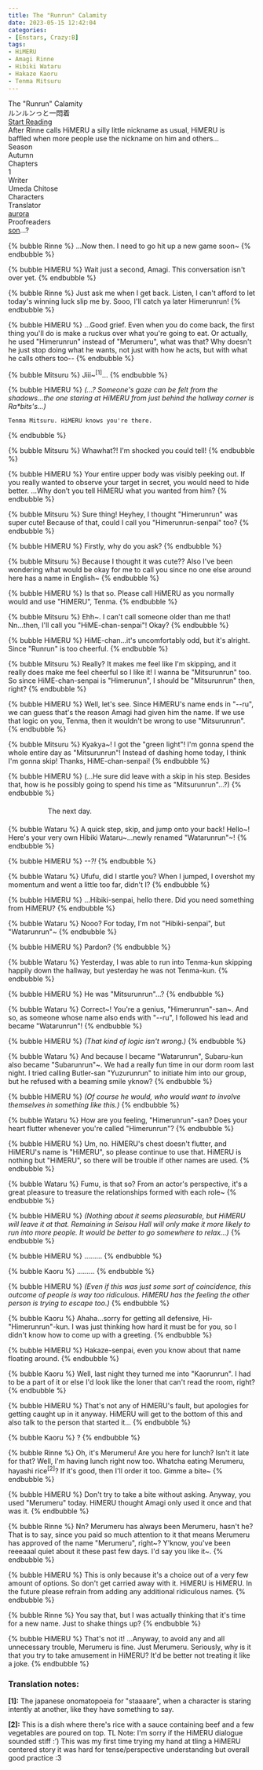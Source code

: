 ```yaml
---
title: The "Runrun" Calamity
date: 2023-05-15 12:42:04
categories:
- [Enstars, Crazy:B]
tags:
- HiMERU
- Amagi Rinne
- Hibiki Wataru
- Hakaze Kaoru
- Tenma Mitsuru
---
```


<div class="preview-wrapper reverse" style="--storyColor: #hex;--storyColor-rgb: r,g,b;--storyColor-h: hue;--storyColor-s: saturation%;--storyColor-l: lightness%;">
  <div class="grid-wrapper">
      <div class="preview-background" style="background-image: url('https://assets.enstars.link/assets/card_still_full1_3210_evolution.png')"></div>
      <div class="preview-box" style="background: calc(var(--card-background) + 2%)">
          <div class="title-area">
              <div class="title-area__title">The "Runrun" Calamity</div>
              <div class="title-area__subtitle">ルンルンっと一悶着</div>
              <div class="title-area__start"><a href="/2023/05/15/runrun-calamity">Start Reading</a></div>
          </div>
          <div class="info-area">
              <div class="synopsis" style="width: 90%;">
                After Rinne calls HiMERU a silly little nickname as usual, HiMERU is baffled when more people use the nickname on him and others...</span>
              </div>
              <div class="info">
                  <div class="info-item season">
                      <div class="label">
                          Season
                      </div>
                      <div class="value">
                        Autumn
                      </div>
                  </div>
                  <div class="info-item chapters">
                      <div class="label">
                          Chapters
                      </div>
                      <div class="value">
                          1
                      </div>
                  </div>
                  <div class="info-item writer">
                      <div class="label">
                          Writer
                      </div>
                      <div class="value">
                        Umeda Chitose
                      </div>
                  </div>
                  <div class="info-item characters">
                      <div class="label">
                          Characters
                      </div>
                      <div class="value">
                          <a href="/tags/HiMERU/" character="HiMERU" title="HiMERU"></a>
                          <a href="/tags/Amagi-Rinne/" character="Rinne" title="Rinne"></a>
                          <a href="/tags/Hakaze-Kaoru/" character="Kaoru" title="Kaoru"></a>
                          <a href="/tags/Hibiki-Wataru/" character="Wataru" title="Wataru"></a>
                          <a href="/tags/Tenma-Mitsuru/" character="Mitsuru" title="Mitsuru"></a>
                      </div>
                  </div>
                  <div class="info-item tl">
                      <div class="label">
                          Translator
                      </div>
                      <div class="value">
                          <a href="https://twitter.com/azurecrystalz">aurora</a>
                      </div>
                  </div>
                  <div class="info-item pr">
                      <div class="label">
                          Proofreaders
                      </div>
                      <div class="value">
                          <a href="https://twitter.com/HELLOGlRLS">son</a>...?
                      </div>
                  </div>
              </div>
          </div>
      </div>
  </div>
</div>

<!-- more -->

<div style="margin-top: 3%">
  <style>
    [character] {
      --dark-mode: hsl(var(--hue), 30%, 30%);
      display: flex;
    }
    [character]::before {
      position: absolute;
      margin-left: 75px;
    }
    [character] p {
      max-width: calc(100% - 75px);
      margin-left: 75px;
      color: inherit;
    }
    :root[theme='dark'] [character] p {
      background: var(--dark-mode);
    }
    :root[theme='light'] [character] p {
      background: var(--light-mode);
    }
    :root[theme='dark'] [character] p .thought {
      color: #9f9fff;
    }
    [character] p:first-child {
      margin-top: 20px;
      border-top-left-radius: 0px;
    }
    [character] p:first-child::before {
      position: absolute;
      left: 0;
    }
    [character]::after {
      display: none;
      left: 65px;
      top: 37px;
    }
    .msr-narration {
      display: flex;
      align-items: center;
      margin: 20px 0px;
      gap: 5px;
    }
    .msr-narration::before {
      content: "";
      display: inline-block;
      background: var(--article-text);
      height: 1px;
      width: 15%;
    }
    .msr-narration p {
      margin: 0;
    }
  </style>
  {% bubble Rinne %}
    ...Now then. I need to go hit up a new game soon~
  {% endbubble %}

  {% bubble HiMERU %}
    Wait just a second, Amagi. This conversation isn't over yet.
  {% endbubble %}

  {% bubble Rinne %}
    Just ask me when I get back. Listen, I can't afford to let today's winning luck slip me by. Sooo, I'll catch ya later Himerunrun!
  {% endbubble %}

  {% bubble HiMERU %}
    ...Good grief. Even when you do come back, the first thing you'll do is make a ruckus over what you're going to eat. Or actually, he used "Himerunrun" instead of "Merumeru", what was that? Why doesn't he just stop doing what he wants, not just with how he acts, but with what he calls others too--
  {% endbubble %}

  {% bubble Mitsuru %}
    Jiii~<sup>[1]</sup>...
  {% endbubble %}

  {% bubble HiMERU %}
    <th>*(...? Someone's gaze can be felt from the shadows...the one staring at HiMERU from just behind the hallway corner is Ra\*bits's...)*</th>

    Tenma Mitsuru. HiMERU knows you're there.
  {% endbubble %}

  {% bubble Mitsuru %}
    Whawhat?! I'm shocked you could tell!
  {% endbubble %}

  {% bubble HiMERU %}
    Your entire upper body was visibly peeking out. If you really wanted to observe your target in secret, you would need to hide better. ...Why don’t you tell HiMERU what you wanted from him?
  {% endbubble %}

  {% bubble Mitsuru %}
    Sure thing! Heyhey, I thought "Himerunrun" was super cute! Because of that, could I call you "Himerunrun-senpai" too?
  {% endbubble %}

  {% bubble HiMERU %}
    Firstly, why do you ask?
  {% endbubble %}

  {% bubble Mitsuru %}
    Because I thought it was cute?? Also I've been wondering what would be okay for me to call you since no one else around here has a name in English~
  {% endbubble %}

  {% bubble HiMERU %}
    Is that so. Please call HiMERU as you normally would and use "HiMERU", Tenma.
  {% endbubble %}

  {% bubble Mitsuru %}
    Ehh~. I can't call someone older than me that! Nn...then, I'll call you "HiME-chan-senpai"! Okay?
  {% endbubble %}

  {% bubble HiMERU %}
    HiME-chan...it's uncomfortably odd, but it's alright. Since "Runrun" is too cheerful.
  {% endbubble %}

  {% bubble Mitsuru %}
    Really? It makes me feel like I'm skipping, and it really does make me feel cheerful so I like it! I wanna be "Mitsurunrun" too. So since HiME-chan-senpai is "Himerunun", I should be "Mitsurunrun" then, right?
  {% endbubble %}

  {% bubble HiMERU %}
    Well, let's see. Since HiMERU's name ends in "--ru", we can guess that's the reason Amagi had given him the name. If we use that logic on you, Tenma, then it wouldn't be wrong to use "Mitsurunrun".
  {% endbubble %}

  {% bubble Mitsuru %}
    Kyakya~! I got the "green light"! I'm gonna spend the whole entire day as "Mitsurunrun"! Instead of dashing home today, I think I'm gonna skip! Thanks, HiME-chan-senpai!
  {% endbubble %}

  {% bubble HiMERU %}
    <th>(...He sure did leave with a skip in his step. Besides that, how is he possibly going to spend his time as "Mitsurunrun"...?)</th>
  {% endbubble %}

  <div class="msr-narration">
    <p>The next day.</p>
  </div>

  {% bubble Wataru %}
    A quick step, skip, and jump onto your back! Hello~! Here's your very own Hibiki Wataru~...newly renamed "Watarunrun"~!
  {% endbubble %}

  {% bubble HiMERU %}
    <th>*--?!*</th>
  {% endbubble %}

  {% bubble Wataru %}
    Ufufu, did I startle you? When I jumped, I overshot my momentum and went a little too far, didn't I?
  {% endbubble %}

  {% bubble HiMERU %}
    ...Hibiki-senpai, hello there. Did you need something from HiMERU?
  {% endbubble %}

  {% bubble Wataru %}
    Nooo? For today, I'm not "Hibiki-senpai", but "Watarunrun"~
  {% endbubble %}

  {% bubble HiMERU %}
    Pardon?
  {% endbubble %}

  {% bubble Wataru %}
    Yesterday, I was able to run into Tenma-kun skipping happily down the hallway, but yesterday he was not Tenma-kun.
  {% endbubble %}

  {% bubble HiMERU %}
    He was "Mitsurunrun"...?
  {% endbubble %}

  {% bubble Wataru %}
    Correct\~! You're a genius, "Himerunrun"-san\~. And so, as someone whose name also ends with "--ru", I followed his lead and became "Watarunrun"!
  {% endbubble %}

  {% bubble HiMERU %}
    <th>*(That kind of logic isn't wrong.)*</th>
  {% endbubble %}

  {% bubble Wataru %}
    And because I became "Watarunrun", Subaru-kun also became "Subarunrun"~. We had a really fun time in our dorm room last night. I tried calling Butler-san "Yuzurunrun" to initiate him into our group, but he refused with a beaming smile yknow?
  {% endbubble %}

  {% bubble HiMERU %}
    <th>*(Of course he would, who would want to involve themselves in something like this.)*</th>
  {% endbubble %}

  {% bubble Wataru %}
    How are you feeling, "Himerunrun"-san? Does your heart flutter whenever you're called "Himerunrun"?
  {% endbubble %}

  {% bubble HiMERU %}
    Um, no. HiMERU's chest doesn't flutter, and HiMERU's name is "HiMERU", so please continue to use that. HiMERU is nothing but "HiMERU", so there will be trouble if other names are used.
  {% endbubble %}

  {% bubble Wataru %}
    Fumu, is that so? From an actor's perspective, it's a great pleasure to treasure the relationships formed with each role~
  {% endbubble %}

  {% bubble HiMERU %}
    <th>*(Nothing about it seems pleasurable, but HiMERU will leave it at that. Remaining in Seisou Hall will only make it more likely to run into more people. It would be better to go somewhere to relax...)*</th>
  {% endbubble %}

  {% bubble HiMERU %}
    .........
  {% endbubble %}

  {% bubble Kaoru %}
    .........
  {% endbubble %}

  {% bubble HiMERU %}
    <th>*(Even if this was just some sort of coincidence, this outcome of people is way too ridiculous. HiMERU has the feeling the other person is trying to escape too.)*</th>
  {% endbubble %}

  {% bubble Kaoru %}
    Ahaha...sorry for getting all defensive, Hi-"Himerunrun"-kun. I was just thinking how hard it must be for you, so I didn't know how to come up with a greeting.
  {% endbubble %}

  {% bubble HiMERU %}
    Hakaze-senpai, even you know about that name floating around.
  {% endbubble %}

  {% bubble Kaoru %}
    Well, last night they turned me into "Kaorunrun". I had to be a part of it or else I'd look like the loner that can't read the room, right?
  {% endbubble %}

  {% bubble HiMERU %}
    That's not any of HiMERU's fault, but apologies for getting caught up in it anyway. HiMERU will get to the bottom of this and also talk to the person that started it...
  {% endbubble %}

  {% bubble Kaoru %}
    ?
  {% endbubble %}

  {% bubble Rinne %}
    Oh, it's Merumeru! Are you here for lunch? Isn't it late for that? Well, I'm having lunch right now too. Whatcha eating Merumeru, hayashi rice<sup>[2]</sup>? If it's good, then I'll order it too. Gimme a bite~
  {% endbubble %}

  {% bubble HiMERU %}
    Don't try to take a bite without asking. Anyway, you used "Merumeru" today. HiMERU thought Amagi only used it once and that was it.
  {% endbubble %}

  {% bubble Rinne %}
    Nn? Merumeru has always been Merumeru, hasn't he? That is to say, since you paid so much attention to it that means Merumeru has approved of the name "Merumeru", right\~? Y'know, you've been reeeaaal quiet about it these past few days. I'd say you like it\~.
  {% endbubble %}

  {% bubble HiMERU %}
    This is only because it's a choice out of a very few amount of options. So don't get carried away with it. HiMERU is HiMERU. In the future please refrain from adding any additional ridiculous names.
  {% endbubble %}

  {% bubble Rinne %}
    You say that, but I was actually thinking that it's time for a new name. Just to shake things up?
  {% endbubble %}

  {% bubble HiMERU %}
    That's not it! ...Anyway, to avoid any and all unnecessary trouble, Merumeru is fine. Just Merumeru. Seriously, why is it that you try to take amusement in HiMERU? It'd be better not treating it like a joke.
  {% endbubble %}

### Translation notes:

**[1]:** The japanese onomatopoeia for "staaaare", when a character is staring intently at another, like they have something to say.

**[2]:** This is a dish where there's rice with a sauce containing beef and a few vegetables are poured on top.
TL Note: I'm sorry if the HiMERU dialogue sounded stiff :’) This was my first time trying my hand at tling a HiMERU centered story it was hard for tense/perspective understanding but overall good practice :3

</div>


